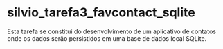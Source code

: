 # silvio_tarefa3_favcontact_sqlite

Esta tarefa se constitui do desenvolvimento de um aplicativo de contatos onde os dados serão persistidos em uma base de dados local SQLite.
